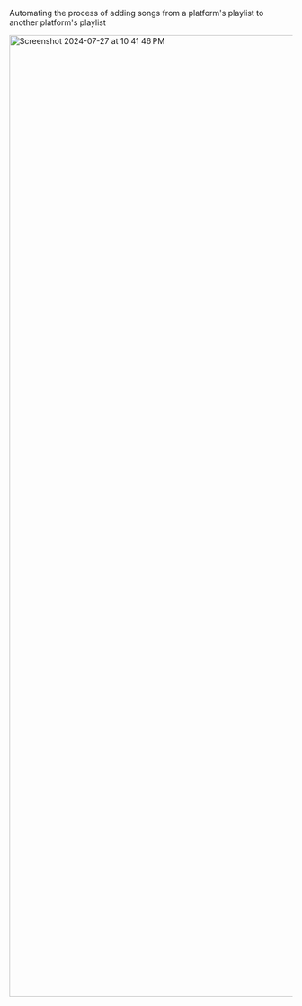 Automating the process of adding songs from a platform's playlist to another platform's playlist

<img width="1710" alt="Screenshot 2024-07-27 at 10 41 46 PM" src="https://github.com/user-attachments/assets/1b5a6752-757a-4f48-98ed-771909d22256">
